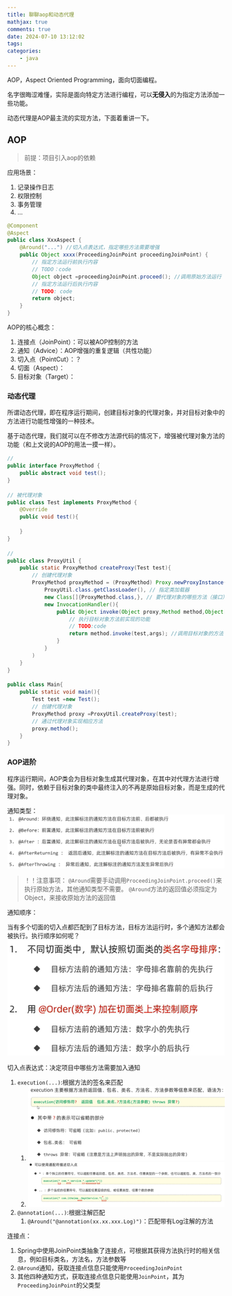 ```yaml
---
title: 聊聊aop和动态代理
mathjax: true
comments: true
date: 2024-07-10 13:12:02
tags:
categories:
    - java
---
```


AOP，Aspect Oriented Programming，面向切面编程。

名字很晦涩难懂，实际是面向特定方法进行编程，可以**无侵入**的为指定方法添加一些功能。

动态代理是AOP最主流的实现方法，下面着重讲一下。

<!--more-->

## AOP
> 前提：项目引入aop的依赖

应用场景：

1. 记录操作日志
2. 权限控制
3. 事务管理
4. ... 

```java
@Component
@Aspect
public class XxxAspect {
    @Around("...") //切入点表达式，指定哪些方法需要增强
    public Object xxxx(ProceedingJoinPoint proceedingJoinPoint) {
        // 指定方法运行前执行内容
        // TODO：code
        Object object =proceedingJoinPoint.proceed(); //调用原始方法运行
        // 指定方法运行后执行内容
        // TODO: code
        return object;
    }
}
```

AOP的核心概念：

1. 连接点（JoinPoint）：可以被AOP控制的方法
2. 通知（Advice）：AOP增强的重复逻辑（共性功能）
3. 切入点（PointCut）：？
4. 切面（Aspect）：
5. 目标对象（Target）：

### 动态代理

所谓动态代理，即在程序运行期间，创建目标对象的代理对象，并对目标对象中的方法进行功能性增强的一种技术。

基于动态代理，我们就可以在不修改方法源代码的情况下，增强被代理对象方法的功能（和上文说的AOP的用法一摸一样）。

```java
// 
public interface ProxyMethod {
    public abstract void test();
}

// 被代理对象
public class Test implements ProxyMethod {
    @Override
    public void test(){

    }
}

// 
public class ProxyUtil {
    public static ProxyMethod createProxy(Test test){
        // 创建代理对象
        ProxyMethod proxyMethod = (ProxyMethod) Proxy.newProxyInstance(
            ProxyUtil.class.getClassLoader(), // 指定类加载器
            new Class[]{ProxyMethod.class,}, // 要代理对象的哪些方法（接口）
            new InvocationHandler(){
                public Object invoke(Object proxy,Method method,Object[] args){
                    // 执行目标对象方法前实现的功能
                    // TODO:code
                    return method.invoke(test,args); //调用目标对象的方法
                }
            }
        )
    }
}

public class Main{
    public static void main(){
        Test test =new Test();
        // 创建代理对象
        ProxyMethod proxy =ProxyUtil.createProxy(test);
        // 通过代理对象实现相应方法
        proxy.method();
    }
}

```

### AOP进阶

程序运行期间，AOP类会为目标对象生成其代理对象，在其中对代理方法进行增强。同时，依赖于目标对象的类中最终注入的不再是原始目标对象，而是生成的代理对象。

通知类型：
![](https://raw.githubusercontent.com/yzh-2002/img-hosting/main/cs/202407101553145.png)

> ！！注意事项：
> `@Around`需要手动调用`ProceedingJoinPoint.proceed()`来执行原始方法，其他通知类型不需要。
> `@Around`方法的返回值必须指定为Object，来接收原始方法的返回值

通知顺序：

当有多个切面的切入点都匹配到了目标方法，目标方法运行时，多个通知方法都会被执行。执行顺序如何呢？
![](https://raw.githubusercontent.com/yzh-2002/img-hosting/main/cs/202407101559043.png)

切入点表达式：决定项目中哪些方法需要加入通知

1. `execution(...)`:根据方法的签名来匹配
   1. ![](https://raw.githubusercontent.com/yzh-2002/img-hosting/main/cs/202407101602073.png)
   2. ![](https://raw.githubusercontent.com/yzh-2002/img-hosting/main/cs/202407101604916.png)
2. `@annotation(...)`:根据注解匹配
   1. `@Around("@annotation(xx.xx.xxx.Log)")`：匹配带有Log注解的方法

连接点：

1. Spring中使用JoinPoint类抽象了连接点，可根据其获得方法执行时的相关信息，例如目标类名，方法名，方法参数等
2. `@Around`通知，获取连接点信息只能使用`ProceedingJoinPoint`
3. 其他四种通知方式，获取连接点信息只能使用`JoinPoint`，其为`ProceedingJoinPoint`的父类型